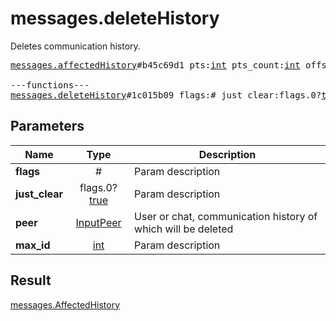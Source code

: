 # messages.deleteHistory

Deletes communication history.

<pre>
<a href="../constructor/messages.affectedHistory.md">messages.affectedHistory</a>#b45c69d1 pts:<a href="../type/int.md">int</a> pts_count:<a href="../type/int.md">int</a> offset:<a href="../type/int.md">int</a> = <a href="../type/messages.AffectedHistory.md">messages.AffectedHistory</a>;

---functions---
<a href="../method/messages.deleteHistory.md">messages.deleteHistory</a>#1c015b09 flags:# just_clear:flags.0?<a href="../type/true.md">true</a> peer:<a href="../type/InputPeer.md">InputPeer</a> max_id:<a href="../type/int.md">int</a> = <a href="../type/messages.AffectedHistory.md">messages.AffectedHistory</a>;
</pre>
## Parameters

| Name | Type | Description |
|------|:----:|-------------|
| **flags** | # | Param description |
| **just_clear** | flags.0?<a href="../type/true.md">true</a> | Param description |
| **peer** | <a href="../type/InputPeer.md">InputPeer</a> | User or chat, communication history of which will be deleted |
| **max_id** | <a href="../type/int.md">int</a> | Param description |

## Result

<a href="../type/messages.AffectedHistory.md">messages.AffectedHistory</a>

